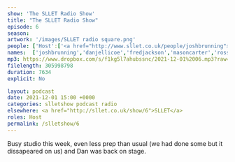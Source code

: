 ```yaml
---
show: 'The SLLET Radio Show'
title: "The SLLET Radio Show"
episode: 6
season: 
artwork: '/images/SLLET radio square.png'
people: ['Host':['<a href="http://www.sllet.co.uk/people/joshbrunning">Josh Brunning</a>', '<a href="http://www.sllet.co.uk/people/danjellicoe">Dan Jellicoe</a>'], 'Guests': ['<a href="http://www.sllet.co.uk/people/fredjackson">Fred Jackson</a>','<a href="http://www.sllet.co.uk/people/masoncarter">Mason Carter</a>','<a href="http://www.sllet.co.uk/people/rossgilmour">Ross Gilmour</a>','<a href="http://www.sllet.co.uk/people/alexanderwuytjens/">Alexander Wuytjens</a>','<a href="http://www.sllet.co.uk/people/zsomborszoke">Zsombor Szőke</a>']]
names:  ['joshbrunning','danjellicoe','fredjackson','masoncarter','rossgilmour','alexanderwuytjens','zsomborszoke']
mp3: https://www.dropbox.com/s/f1kg5l7ahubssnc/2021-12-01%2006.mp3?raw=1
filelength: 305998798
duration: 7634
explicit: No

layout: podcast
date: 2021-12-01 15:00 +0000
categories: slletshow podcast radio
elsewhere: <a href="http://sllet.co.uk/show/6">SLLET</a>
roles: Host
permalink: /slletshow/6
---
```


Busy studio this week, even less prep than usual (we had done some but it dissapeared on us) and Dan was back on stage.

